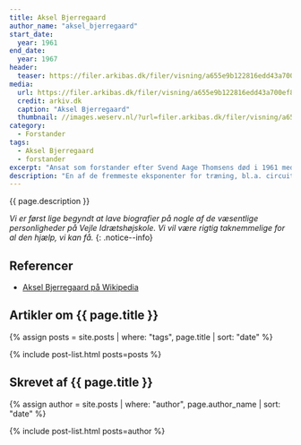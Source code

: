 ```yaml
---
title: Aksel Bjerregaard
author_name: "aksel_bjerregaard"
start_date: 
  year: 1961
end_date:
  year: 1967
header:
  teaser: https://filer.arkibas.dk/filer/visning/a655e9b122816edd43a700ef88d6aa25?t=860f81500e9065900ac37d117d3889c38d1aa7cc591aedad4e2629e0c3414806
media: 
  url: https://filer.arkibas.dk/filer/visning/a655e9b122816edd43a700ef88d6aa25?t=860f81500e9065900ac37d117d3889c38d1aa7cc591aedad4e2629e0c3414806
  credit: arkiv.dk
  caption: "Aksel Bjerregaard"
  thumbnail: //images.weserv.nl/?url=filer.arkibas.dk/filer/visning/a655e9b122816edd43a700ef88d6aa25?t=860f81500e9065900ac37d117d3889c38d1aa7cc591aedad4e2629e0c3414806&w=100
category:
  - Forstander
tags:
  - Aksel Bjerregaard
  - forstander
excerpt: "Ansat som forstander efter Svend Aage Thomsens død i 1961 med stor opbakning fra DIF-baglandet. Forstander sammen med Tage Søgaard. Sluttede som forstander i 1967."
description: "En af de fremmeste eksponenter for træning, bl.a. circuit træning. Blev medforstander for Tage Søgaard. Samarbejdet blev aldrig optimalt og det antydes i Jubilæumsskriftet fra 1992, at Bjerregaard blev nødt til at stoppe, fordi hans livsstil ikke kunne forenes med at være forstander på en Idrætsskole."
---
```


{{ page.description }}

_Vi er først lige begyndt at lave biografier på nogle af de væsentlige personligheder på Vejle Idrætshøjskole. Vi vil være rigtig taknemmelige for al den hjælp, vi kan få._
{: .notice--info}

## Referencer

- [Aksel Bjerregaard på Wikipedia](https://da.wikipedia.org/wiki/Aksel_Bjerregaard)

## Artikler om {{ page.title }}

{% assign posts = site.posts | where: "tags", page.title | sort: "date" %}

{% include post-list.html posts=posts %}

## Skrevet af {{ page.title }}

{% assign author = site.posts | where: "author", page.author_name | sort: "date" %}

{% include post-list.html posts=author %}
